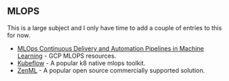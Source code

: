 ## MLOPS

This is a large subject and I only have time to add a couple of entries to this for now.


- [MLOps Continuous Delivery and Automation Pipelines in Machine Learning](https://cloud.google.com/architecture/mlops-continuous-delivery-and-automation-pipelines-in-machine-learning) - GCP MLOPS resources.
- [Kubeflow](https://github.com/kubeflow/kubeflow) - A popular k8 native mlops toolkit.
- [ZenML](https://github.com/zenml-io/zenml) - A popular open source commercially supported solution.
